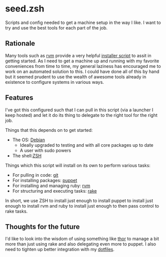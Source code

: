 # seed.zsh

Scripts and config needed to get a machine setup in the way I like. I
want to try and use the best tools for each part of the job.

## Rationale

Many tools such as [rvm](https://rvm.io) provide a very helpful
[installer script](https://rvm.io/rvm/install/) to assit in getting
started. As I need to get a machine up and running with my favorite
conveniences from time to time, my general laziness has encouraged me
to work on an automated solution to this. I could have done all of
this by hand but it seemed prudent to use the wealth of awesome tools
already in existence to configure systems in various ways.

## Features


I've got this configured such that I can pull in this script (via a
launcher I keep hosted) and let it do its thing to delegate to the
right tool for the right job.

Things that this depends on to get started:

* The OS: [Debian](http://www.debian.org/)
  * Ideally upgraded to testing and with all core packages up to date
  * A user with sudo powers
* The shell:[ZSH](http://www.zsh.org/)

Things which this script will install on its own to perform various tasks:

* For pulling in code: [git](http://git-scm.com/)
* For installing packages: [puppet](http://puppetlabs.com/)
* For installing and managing ruby: [rvm](http://rvm.io)
* For structuring and executing tasks: [rake](http://rake.rubyforge.org/)

In short, we use ZSH to install just enough to install puppet to
install just enough to install rvm and ruby to install just enough to
then pass control to rake tasks.

## Thoughts for the future

I'd like to look into the wisdom of using something like
[thor](https://github.com/wycats/thor) to manage a bit more than just
using rake and also delegating even more to puppet. I also need to
tighten up better integration with my
[dotfiles](https://github.com/yonkeltron/dotfiles).
